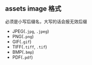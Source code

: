 ## assets image 格式

必须是小写后缀名，大写的话会报无效后缀 
- JPEG(```.jpg```, ```.jpeg```)
- PNG(```.png```)
- GIF(```.gif```)
- TIFF(```.tiff```, ```.tif```)
- BMP(```.bmp```)
- PDF(```.pdf```)